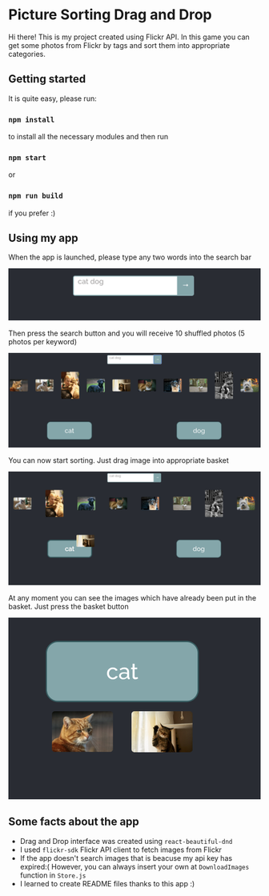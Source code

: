 # Picture Sorting Drag and Drop

Hi there! This is my project created using Flickr API. In this game you can get some photos from Flickr by tags and sort them into appropriate categories.

## Getting started

It is quite easy, please run:

### `npm install`

to install all the necessary modules and then run

### `npm start`

or

### `npm run build`

if you prefer :)

## Using my app

When the app is launched, please type any two words into the search bar


![alt text](./readmeImages/search.png)


Then press the search button and you will receive 10 shuffled photos (5 photos per keyword)


![alt text](./readmeImages/downloadedImgs.png)


You can now start sorting. Just drag image into appropriate basket


![alt text](./readmeImages/dragging.png)


At any moment you can see the images which have already been put in the basket. Just press the basket button


![alt text](./readmeImages/viewingSorted.png)


## Some facts about the app

* Drag and Drop interface was created using `react-beautiful-dnd`
* I used `flickr-sdk` Flickr API client to fetch images from Flickr
* If the app doesn't search images that is beacuse my api key has expired:( However, you can always insert your own at `DownloadImages` function in `Store.js`
* I learned to create README files thanks to this app :)

